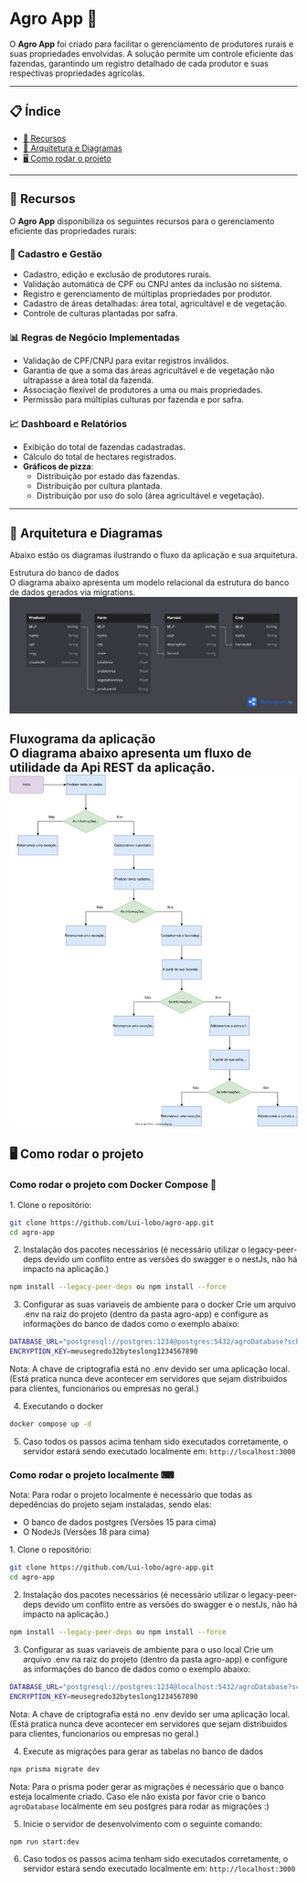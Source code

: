 # Agro App 🍃

O **Agro App** foi criado para facilitar o gerenciamento de produtores rurais e suas propriedades envolvidas. A solução permite um controle eficiente das fazendas, garantindo um registro detalhado de cada produtor e suas respectivas propriedades agrícolas.

---

## 📋 Índice

- [🔧 Recursos](#recursos)
- [👷 Arquitetura e Diagramas](#arquitetura-e-diagramas)
- [🖥️ Como rodar o projeto](#como-rodar-o-projeto)

---

## 🔧 Recursos

O **Agro App** disponibiliza os seguintes recursos para o gerenciamento eficiente das propriedades rurais:

### 📌 Cadastro e Gestão

- Cadastro, edição e exclusão de produtores rurais.
- Validação automática de CPF ou CNPJ antes da inclusão no sistema.
- Registro e gerenciamento de múltiplas propriedades por produtor.
- Cadastro de áreas detalhadas: área total, agricultável e de vegetação.
- Controle de culturas plantadas por safra.

### 📊 Regras de Negócio Implementadas

- Validação de CPF/CNPJ para evitar registros inválidos.
- Garantia de que a soma das áreas agricultável e de vegetação não ultrapasse a área total da fazenda.
- Associação flexível de produtores a uma ou mais propriedades.
- Permissão para múltiplas culturas por fazenda e por safra.

### 📈 Dashboard e Relatórios

- Exibição do total de fazendas cadastradas.
- Cálculo do total de hectares registrados.
- **Gráficos de pizza**:
  - Distribuição por estado das fazendas.
  - Distribuição por cultura plantada.
  - Distribuição por uso do solo (área agricultável e vegetação).

---

## 👷 Arquitetura e Diagramas
Abaixo estão os diagramas ilustrando o fluxo da aplicação e sua arquitetura.

Estrutura do banco de dados <br>
O diagrama abaixo apresenta um modelo relacional da estrutura do banco de dados gerados via migrations.
![Estrutura do banco](docs/diagramaAgroApp.png)

Fluxograma da aplicação <br>
O diagrama abaixo apresenta um fluxo de utilidade da Api REST da aplicação.
![Fluxograma da aplicacao](docs/fluxoDaAplicacao.svg)
---

## 🖥️ Como rodar o projeto

### Como rodar o projeto com Docker Compose 🐋

1️. Clone o repositório:
```sh
git clone https://github.com/Lui-lobo/agro-app.git
cd agro-app
```

2. Instalação dos pacotes necessários (é necessário utilizar o legacy-peer-deps devido um conflito entre as versões do swagger e o nestJs, não há impacto na aplicação.)
```sh
npm install --legacy-peer-deps ou npm install --force
```

3. Configurar as suas variaveis de ambiente para o docker
Crie um arquivo .env na raiz do projeto (dentro da pasta agro-app) e configure as informações do banco de dados como o exemplo abaixo:
```sh
DATABASE_URL="postgresql://postgres:1234@postgres:5432/agroDatabase?schema=public"
ENCRYPTION_KEY=meusegredo32byteslong1234567890
```
Nota: A chave de criptografia está no .env devido ser uma aplicação local. (Está pratica nunca deve acontecer em servidores que sejam distribuidos para clientes, funcionarios ou empresas no geral.)

4. Executando o docker
```sh
docker compose up -d
```

5. Caso todos os passos acima tenham sido executados corretamente, o servidor estará sendo executado localmente em: ```http://localhost:3000```

### Como rodar o projeto localmente ⌨
Nota: Para rodar o projeto localmente é necessário que todas as depedências do projeto sejam instaladas, sendo elas:
- O banco de dados postgres (Versões 15 para cima)
- O NodeJs (Versões 18 para cima)

1️. Clone o repositório:
```sh
git clone https://github.com/Lui-lobo/agro-app.git
cd agro-app
```

2. Instalação dos pacotes necessários (é necessário utilizar o legacy-peer-deps devido um conflito entre as versões do swagger e o nestJs, não há impacto na aplicação.)
```sh
npm install --legacy-peer-deps ou npm install --force
```

3. Configurar as suas variaveis de ambiente para o uso local
Crie um arquivo .env na raiz do projeto (dentro da pasta agro-app) e configure as informações do banco de dados como o exemplo abaixo:
```sh
DATABASE_URL="postgresql://postgres:1234@localhost:5432/agroDatabase?schema=public"
ENCRYPTION_KEY=meusegredo32byteslong1234567890
```
Nota: A chave de criptografia está no .env devido ser uma aplicação local. (Está pratica nunca deve acontecer em servidores que sejam distribuidos para clientes, funcionarios ou empresas no geral.)

4. Execute as migrações para gerar as tabelas no banco de dados
```sh
npx prisma migrate dev
```
Nota: Para o prisma poder gerar as migrações é necessário que o banco esteja localmente criado. Caso ele não exista por favor crie o banco ```agroDatabase``` localmente em seu postgres para rodar as migrações :)

5. Inicie o servidor de desenvolvimento com o seguinte comando:
```sh
npm run start:dev
```

6. Caso todos os passos acima tenham sido executados corretamente, o servidor estará sendo executado localmente em: ```http://localhost:3000```

